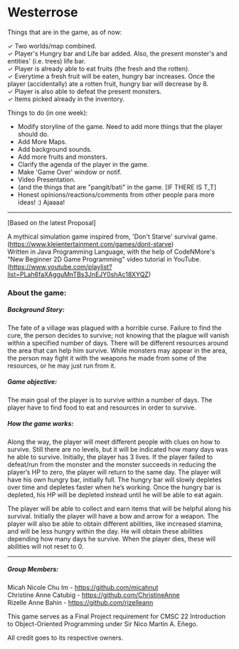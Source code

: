 # Westerrose

Things that are in the game, as of now: 

  ✓ Two worlds/map combined.                                                
  ✓ Player's Hungry bar and Life bar added. Also, the present monster's and entities' (i.e. trees) life bar.                                            
  ✓ Player is already able to eat fruits (the fresh and the rotten).           
  ✓ Everytime a fresh fruit will be eaten, hungry bar increases. Once the player (accidentally) ate a rotten fruit, hungry bar will decrease by 8.       
  ✓ Player is also able to defeat the present monsters.                     
  ✓ Items picked already in the inventory. 


Things to do (in one week):

  - Modify storyline of the game. Need to add more things that the player should do. 
  - Add More Maps.
  - Add background sounds. 
  - Add more fruits and monsters. 
  - Clarify the agenda of the player in the game. 
  - Make 'Game Over' window or notif. 
  - Video Presentation. 
  - (and the things that are "pangit/bati" in the game. [IF THERE IS T_T] 
  - Honest opinions/reactions/comments from other people para more ideas! :) Ajaaaa!

--------------------------------------------------------------------------------------------------------------------------------------

[Based on the latest Proposal]

A mythical simulation game inspired from, 'Don't Starve' survival game. 
(https://www.kleientertainment.com/games/dont-starve)                       
Written in Java Programming Language, with the help of CodeNMore's "New Beginner 2D Game Programming" video tutorial in YouTube. 
(https://www.youtube.com/playlist?list=PLah6faXAgguMnTBs3JnEJY0shAc18XYQZ)

### About the game:                                                         

##### Background Story: 
    
The fate of a village was plagued with a horrible curse. Failure to find the cure, the person decides to survive; not knowing that the plague will vanish within a specified number of days. There will be different resources around the area that can help him survive. While monsters may appear in the area, the person may fight it with the weapons he made from some of the resources, or he may just run from it.

##### Game objective: 

The main goal of the player is to survive within a number of days. The player have to find food to eat and resources in order to survive.
	
##### How the game works:

Along the way, the player will meet different people with clues on how to survive. Still there are no levels, but it will be indicated how many days was he able to survive. Initially, the player has 3 lives. If the player failed to defeat/run from the monster and the monster succeeds in reducing the player’s HP to zero, the player will return to the same day. The player will have his own hungry bar, initially full. The hungry bar will slowly depletes over time and depletes faster when he’s working. Once the hungry bar is depleted, his HP will be depleted instead until he will be able to eat again.

The player will be able to collect and earn items that will be helpful along his survival. Initially the player will have a bow and arrow for a weapon. The player will also be able to obtain different abilities, like increased stamina, and will be less hungry within the day. He will obtain these abilities depending how many days he survive. When the player dies, these will abilities will not reset to 0.

--------------------------------------------------------------------------------------------------------------------------------------

##### Group Members: 

Micah Nicole Chu Im - https://github.com/micahnut                       
Christine Anne Catubig - https://github.com/ChristineAnne                   
Rizelle Anne Bahin - https://github.com/rizelleann 

This game serves as a Final Project requirement for CMSC 22 Introduction to Object-Oriented Programming under Sir Nico Martin A. Eñego. 

All credit goes to its respective owners.

